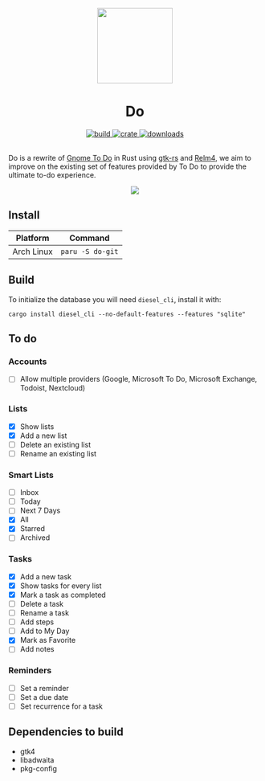 <div align="center">
  <br>
  <img src="https://raw.githubusercontent.com/edfloreshz/do/main/src/resources/icons/do.edfloreshz.github.svg" width="150" />
  <h1>Do</h1>
  <a href="https://github.com/edfloreshz/do/actions/workflows/rust.yml">
    <img src="https://img.shields.io/github/workflow/status/edfloreshz/sensei/Rust?logo=GitHub" alt="build"/>
  </a>
  <a href="https://crates.io/crates/do">
    <img src="https://img.shields.io/crates/v/do?label=Do" alt="crate"/>
  </a>
   <a href="https://crates.io/crates/do">
    <img src="https://img.shields.io/crates/d/do" alt="downloads"/>
  </a>
</div>
<br/>

Do is a rewrite of [Gnome To Do](https://flathub.org/apps/details/org.gnome.Todo) in Rust
using [gtk-rs](https://gtk-rs.org/) and [Relm4](https://relm4.org/), we aim to improve on the existing set of features
provided by To Do to provide the ultimate to-do experience.

<div align="center">
  <img src="https://user-images.githubusercontent.com/22224438/165844482-cc09cb8a-8034-466e-8958-284511127232.png"/>
</div>

## Install
| Platform   | Command          |
|------------|------------------|
| Arch Linux | `paru -S do-git` |

## Build

To initialize the database you will need `diesel_cli`, install it with:

`cargo install diesel_cli --no-default-features --features "sqlite"`

## To do

### Accounts

- [ ] Allow multiple providers (Google, Microsoft To Do, Microsoft Exchange, Todoist, Nextcloud)

### Lists

- [x] Show lists
- [x] Add a new list
- [ ] Delete an existing list
- [ ] Rename an existing list

### Smart Lists
- [ ] Inbox
- [ ] Today
- [ ] Next 7 Days
- [x] All
- [x] Starred
- [ ] Archived

### Tasks
- [x] Add a new task
- [x] Show tasks for every list
- [x] Mark a task as completed
- [ ] Delete a task
- [ ] Rename a task
- [ ] Add steps
- [ ] Add to My Day
- [x] Mark as Favorite
- [ ] Add notes

### Reminders
- [ ] Set a reminder
- [ ] Set a due date
- [ ] Set recurrence for a task

## Dependencies to build
- gtk4
- libadwaita
- pkg-config
